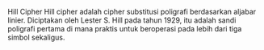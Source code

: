 <h>Hill Cipher </h>
Hill cipher adalah cipher substitusi poligrafi berdasarkan aljabar linier. Diciptakan oleh Lester S. Hill pada tahun 1929, itu adalah sandi poligrafi pertama di mana praktis untuk beroperasi pada lebih dari tiga simbol sekaligus.
